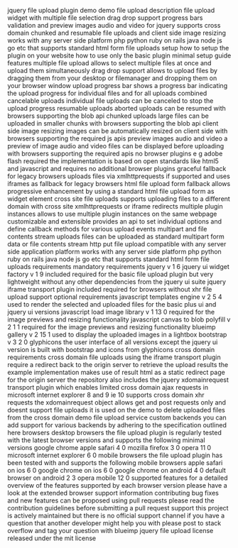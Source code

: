 jquery file upload plugin demo demo file upload description file upload widget with multiple file selection drag drop support progress bars validation and preview images audio and video for jquery supports cross domain chunked and resumable file uploads and client side image resizing works with any server side platform php python ruby on rails java node js go etc that supports standard html form file uploads setup how to setup the plugin on your website how to use only the basic plugin minimal setup guide features multiple file upload allows to select multiple files at once and upload them simultaneously drag drop support allows to upload files by dragging them from your desktop or filemanager and dropping them on your browser window upload progress bar shows a progress bar indicating the upload progress for individual files and for all uploads combined cancelable uploads individual file uploads can be canceled to stop the upload progress resumable uploads aborted uploads can be resumed with browsers supporting the blob api chunked uploads large files can be uploaded in smaller chunks with browsers supporting the blob api client side image resizing images can be automatically resized on client side with browsers supporting the required js apis preview images audio and video a preview of image audio and video files can be displayed before uploading with browsers supporting the required apis no browser plugins e g adobe flash required the implementation is based on open standards like html5 and javascript and requires no additional browser plugins graceful fallback for legacy browsers uploads files via xmlhttprequests if supported and uses iframes as fallback for legacy browsers html file upload form fallback allows progressive enhancement by using a standard html file upload form as widget element cross site file uploads supports uploading files to a different domain with cross site xmlhttprequests or iframe redirects multiple plugin instances allows to use multiple plugin instances on the same webpage customizable and extensible provides an api to set individual options and define callback methods for various upload events multipart and file contents stream uploads files can be uploaded as standard multipart form data or file contents stream http put file upload compatible with any server side application platform works with any server side platform php python ruby on rails java node js go etc that supports standard html form file uploads requirements mandatory requirements jquery v 1 6 jquery ui widget factory v 1 9 included required for the basic file upload plugin but very lightweight without any other dependencies from the jquery ui suite jquery iframe transport plugin included required for browsers without xhr file upload support optional requirements javascript templates engine v 2 5 4 used to render the selected and uploaded files for the basic plus ui and jquery ui versions javascript load image library v 1 13 0 required for the image previews and resizing functionality javascript canvas to blob polyfill v 2 1 1 required for the image previews and resizing functionality blueimp gallery v 2 15 1 used to display the uploaded images in a lightbox bootstrap v 3 2 0 glyphicons the user interface of all versions except the jquery ui version is built with bootstrap and icons from glyphicons cross domain requirements cross domain file uploads using the iframe transport plugin require a redirect back to the origin server to retrieve the upload results the example implementation makes use of result html as a static redirect page for the origin server the repository also includes the jquery xdomainrequest transport plugin which enables limited cross domain ajax requests in microsoft internet explorer 8 and 9 ie 10 supports cross domain xhr requests the xdomainrequest object allows get and post requests only and doesnt support file uploads it is used on the demo to delete uploaded files from the cross domain demo file upload service custom backends you can add support for various backends by adhering to the specification outlined here browsers desktop browsers the file upload plugin is regularly tested with the latest browser versions and supports the following minimal versions google chrome apple safari 4 0 mozilla firefox 3 0 opera 11 0 microsoft internet explorer 6 0 mobile browsers the file upload plugin has been tested with and supports the following mobile browsers apple safari on ios 6 0 google chrome on ios 6 0 google chrome on android 4 0 default browser on android 2 3 opera mobile 12 0 supported features for a detailed overview of the features supported by each browser version please have a look at the extended browser support information contributing bug fixes and new features can be proposed using pull requests please read the contribution guidelines before submitting a pull request support this project is actively maintained but there is no official support channel if you have a question that another developer might help you with please post to stack overflow and tag your question with blueimp jquery file upload license released under the mit license